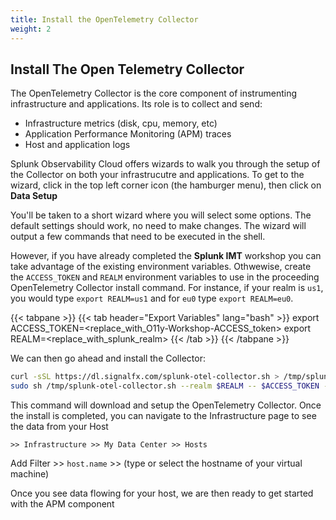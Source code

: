 ```yaml
---
title: Install the OpenTelemetry Collector
weight: 2
---
```


## Install The Open Telemetry Collector

The OpenTelemetry Collector is the core component of instrumenting infrastructure and applications.  Its role is to collect and send:

* Infrastructure metrics (disk, cpu, memory, etc)
* Application Performance Monitoring (APM) traces
* Host and application logs

Splunk Observability Cloud offers wizards to walk you through the setup of the Collector on both your infrastrucutre and applications. To get to the wizard, click in the top left corner icon (the hamburger menu), then click on **Data Setup**

You'll be taken to a short wizard where you will select some options. The default settings should work, no need to make changes. The wizard will output a few commands that need to be executed in the shell.

However, if you have already completed the **Splunk IMT** workshop you can take advantage of the existing environment variables. Othwewise, create the `ACCESS_TOKEN` and `REALM` environment variables to use in the proceeding OpenTelemetry Collector install command. For instance, if your realm is `us1`, you would type `export REALM=us1` and for `eu0` type `export REALM=eu0`.

{{< tabpane >}}
{{< tab header="Export Variables" lang="bash" >}}
export ACCESS_TOKEN=<replace_with_O11y-Workshop-ACCESS_token>
export REALM=<replace_with_splunk_realm>
{{< /tab >}}
{{< /tabpane >}}

We can then go ahead and install the Collector:

```bash
curl -sSL https://dl.signalfx.com/splunk-otel-collector.sh > /tmp/splunk-otel-collector.sh && \
sudo sh /tmp/splunk-otel-collector.sh --realm $REALM -- $ACCESS_TOKEN --mode agent
```

This command will download and setup the OpenTelemetry Collector. Once the install is completed, you can navigate to the Infrastructure page to see the data from your Host

`>> Infrastructure >> My Data Center >> Hosts`

Add Filter >> `host.name` >> (type or select the hostname of your virtual machine)

Once you see data flowing for your host, we are then ready to get started with the APM component
